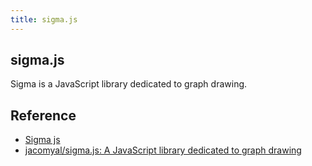 ```yaml
---
title: sigma.js
---
```


## sigma.js
Sigma is a JavaScript library dedicated to graph drawing.

## Reference
* [Sigma js](http://sigmajs.org/)
* [jacomyal/sigma\.js: A JavaScript library dedicated to graph drawing](https://github.com/jacomyal/sigma.js)
